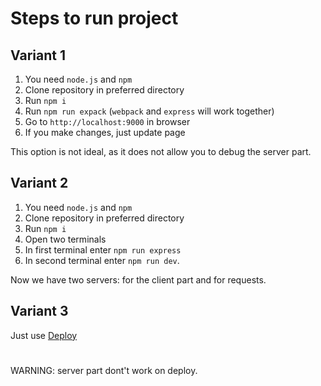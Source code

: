 # Steps to run project
## Variant 1
1. You need `node.js` and `npm`
2. Clone repository in preferred directory
3. Run `npm i`
4. Run `npm run expack` (`webpack` and `express` will work together)
5. Go to `http://localhost:9000` in browser 
6. If you make changes, just update page

This option is not ideal, as it does not allow you to debug the server part.

## Variant 2
1. You need `node.js` and `npm`
2. Clone repository in preferred directory
3. Run `npm i`
4. Open two terminals 
5. In first terminal enter `npm run express`
6. In second terminal enter `npm run dev`.

Now we have two servers: for the client part and for requests.

## Variant 3
Just use [Deploy](https://feedback-form-rouge.vercel.app)
#
WARNING: server part dont't work on deploy.



